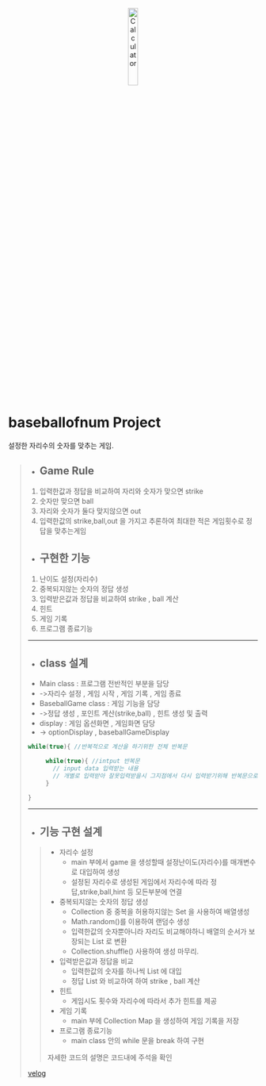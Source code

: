 <p align="center">
<img src="https://lh3.googleusercontent.com/proxy/QUQqPUqt6i3ayKtW7WKp7VkyLWIcuzM3wnU633FZaywlDdIhtQ4YOMVKxJeV1nv-4TDtFwU9HgRrWgwdl6TpZRFdDPxkC63cc5j5AwA02Lv_T0nd72BRqYz8KaZ0KUBgWLYJO9qzKG4" width="20%" height="20%" title="px(픽셀) 크기 설정" alt="Calculator"></img>
</p>

# baseballofnum Project
설정한 자리수의 숫자를 맞추는 게임.

>- ## Game Rule
>1. 입력한값과 정답을 비교하여 자리와 숫자가 맞으면 strike
>2. 숫자만 맞으면 ball
>3. 자리와 숫자가 둘다 맞지않으면 out
>4. 입력한값의 strike,ball,out 을 가지고 추론하여 최대한 적은 게임횟수로 정답을 맞추는게임
>- ## 구현한 기능
>1. 난이도 설정(자리수)
>2. 중복되지않는 숫자의 정답 생성
>3. 입력받은값과 정답을 비교하여 strike , ball 계산
>4. 힌트
>4. 게임 기록
>5. 프로그램 종료기능
>---
>- ## class 설계
>- Main class : 프로그램 전반적인 부분을 담당
>- ->자리수 설정 , 게임 시작 , 게임 기록 , 게임 종료
>- BaseballGame class : 게임 기능을 담당
>- ->정답 생성 , 포인트 계산(strike,ball) , 힌트 생성 및 출력
>- display : 게임 옵션화면 , 게임화면 담당
>- -> optionDisplay , baseballGameDisplay
>```java
>while(true){ //반복적으로 계산을 하기위한 전체 반복문
>
>      while(true){ //intput 반복문
>        // input data 입력받는 내용
>        // 개별로 입력받아 잘못입력받을시 그지점에서 다시 입력받기위해 반복문으로 구현
>      }
>
>}
>```
>---
> - ## 기능 구현 설계
>> - 자리수 설정 
>>   - main 부에서 game 을 생성할때 설정난이도(자리수)를 매개변수로 대입하여 생성
>>   - 설정된 자리수로 생성된 게임에서 자리수에 따라 정답,strike,ball,hint 등 모든부분에 연결
>> - 중복되지않는 숫자의 정답 생성 
>>   - Collection 중 중복을 허용하지않는 Set 을 사용하여 배열생성
>>   - Math.random()를 이용하여 랜덤수 생성
>>   - 입력한값의 숫자뿐아니라 자리도 비교해야하니 배열의 순서가 보장되는 List 로 변환
>>   - Collection.shuffle() 사용하여 생성 마무리.
>> - 입력받은값과 정답을 비교
>>   - 입력한값의 숫자를 하나씩 List 에 대입
>>   - 정답 List 와 비교하여 하여 strike , ball 계산
>> - 힌트
>>   - 게임시도 횟수와 자리수에 따라서 추가 힌트를 제공
>> - 게임 기록
>>   - main 부에 Collection Map 을 생성하여 게임 기록을 저장
>> - 프로그램 종료기능
>>   - main class 안의 while 문을 break 하여 구현
>>
>> 자세한 코드의 설명은 코드내에 주석을 확인
>> 
> <a href="[http://taewan.kim](https://velog.io/@skykid/2024.10.22-TIL#methods)">velog</a>




